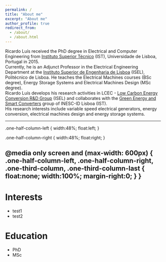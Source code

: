 ```yaml
---
permalink: /
title: "About me"
excerpt: "About me"
author_profile: true
redirect_from: 
  - /about/
  - /about.html
---
```


Ricardo Luís received the PhD degree in Electrical and Computer Engineering from [Instituto Superior Técnico](https://tecnico.ulisboa.pt) (IST), Universidade de Lisboa, Portugal in 2015.\
Currently, he is an Adjunct Professor in the Electrical Engineering Department at the [Instituto Superior de Engenharia de Lisboa](https://www.isel.pt/) (ISEL), Politécnico de Lisboa. He teaches the Electrical Machines courses (BSc degree), Energy Storage Systems and Electrical Machines Design (MSc degree).\
Ricardo Luís develops his research activities in LCEC - [Low Carbon Energy Conversion R&D Group](https://lcec.isel.pt/) (ISEL) and collaborates with the [Green Energy and Smart Converters](https://www.inesc-id.pt/research-areas/green-energy-and-smart-converters/) group of INESC-ID Lisboa (IST).\
His research interests include variable speed electrical generators, energy conversion, electrical machines design and energy storage systems.

---
.one-half-column-left {
width:48%;
float:left;
}

.one-half-column-right {
width:48%;
float:right;
}

@media only screen and (max-width: 600px) {
.one-half-column-left, .one-half-column-right, 
.one-third-column, .one-third-column-last {
float:none;
width:100%;
margin-right:0;
}
}
---

# Interests
- test1
- test2


# Education  
- PhD
- MSc 
